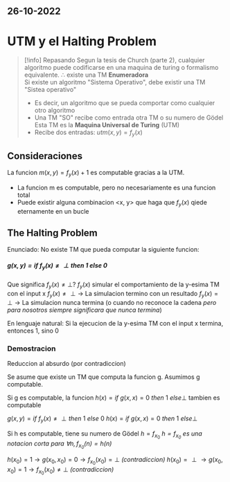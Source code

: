 26-10-2022
---
# UTM y el Halting Problem
> [!info] Repasando
> Segun la tesis de Church (parte 2), cualquier algoritmo puede codificarse en una maquina de turing o formalismo equivalente.
> $\therefore$ existe una TM **Enumeradora**
\
> Si existe un algoritmo "Sistema Operativo", debe existir una TM "Sistea operativo"
> - Es decir, un algoritmo que se pueda comportar como cualquier otro algoritmo
> - Una TM "SO" recibe como entrada otra TM o su numero de Gödel
\
> Esta TM es la **Maquina Universal de Turing** (UTM)
> - Recibe dos entradas:
> 	$utm(x, y) = f_y(x)$

## Consideraciones
La funcion $m(x, y) = f_y(x) + 1$ es computable gracias a la UTM.
- La funcion m es computable, pero no necesariamente es una funcion total
- Puede existir alguna combinacion <x, y> que haga que $f_y(x)$ qiede eternamente en un bucle

## The Halting Problem
Enunciado:
No existe TM que pueda computar la siguiente funcion:
##### $g(x, y) = if \ f_y(x) \ne \perp then \ 1 \ else \ 0$

Que significa $f_y(x) \ne \perp$?
$f_y(x)$ simular el comportamiento de la y-esima TM con el input x
$f_y(x) \ne \perp \rightarrow$ La simulacion termino con un resultado
$f_y(x) = \perp \rightarrow$ La simulacion nunca termina (o cuando no reconoce la cadena *pero para nosotros siempre significara que nunca termina*)

En lenguaje natural:
Si la ejecucion de la y-esima TM con el input x termina, entonces 1, sino 0

### Demostracion
Reduccion al absurdo (por contradiccion)

Se asume que existe un TM que computa la funcion g.
Asumimos g computable.

Si g es computable, la funcion
$h(x) = if \ g(x, x) = 0 \ then \ 1 \ else \perp$
tambien es computable

$g(x, y) = if \ f_y(x) \ne \perp then \ 1 \ else \ 0$
$h(x) = if \ g(x, x) = 0 \ then \ 1 \ else \perp$

Si h es computable, tiene su numero de Gödel
$h = f_{x_0}$
*$h = f_{x_0}$ es una notacion corta para $\forall n, f_{x_0}(n) = h(n)$* 

$h(x_0) = 1 \rightarrow g(x_0, x_0) = 0 \rightarrow f_{x_0}(x_0) = \perp$ *(contradiccion)*
$h(x_0) = \perp \rightarrow g(x_0, x_0) = 1 \rightarrow f_{x_0}(x_0) \ne \perp$ *(contradiccion)*


